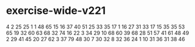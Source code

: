 # exercise-wide-v221
4
2
25
25
1
1
48
65
15
16
37
40
51
25
33
35
17
1
16
27
31
33
17
15
35
35
53
65
19
32
60
63
68
32
74
16
22
3
34
29
10
68
60
39
68
28
51
57
41
61
48
49
2
29
41
45
20
27
62
3
37
79
48
30
7
30
32
8
32
36
24
1
10
31
36
31
38
46
